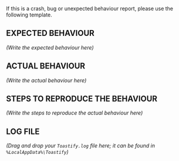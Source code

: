 If this is a crash, bug or unexpected behaviour report, please use the following template.

## EXPECTED BEHAVIOUR
*(Write the expected behaviour here)*

## ACTUAL BEHAVIOUR
*(Write the actual behaviour here)*

## STEPS TO REPRODUCE THE BEHAVIOUR
*(Write the steps to reproduce the actual behaviour here)*

## LOG FILE
*(Drag and drop your `Toastify.log` file here; it can be found in `%LocalAppData%\Toastify`)*
